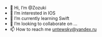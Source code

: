 - 👋 Hi, I’m @Zozuki
- 👀 I’m interested in IOS 
- 🌱 I’m currently learning Swift
- 💞️ I’m looking to collaborate on ...
- 📫 How to reach me untewsky@yandex.ru

<!---
Zozuki/Zozuki is a ✨ special ✨ repository because its `README.md` (this file) appears on your GitHub profile.
You can click the Preview link to take a look at your changes.
--->
